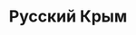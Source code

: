 --- 
title: "Русский Крым" 
site: "http://www.russkiikrym.ru" 
town: "Симферополь" 
tel: ["+7 (978) 884-08-00"] 
address: "Россия, Республика Крым, г. Симферополь, Кирова 14" 
mail: "" 
--- 
